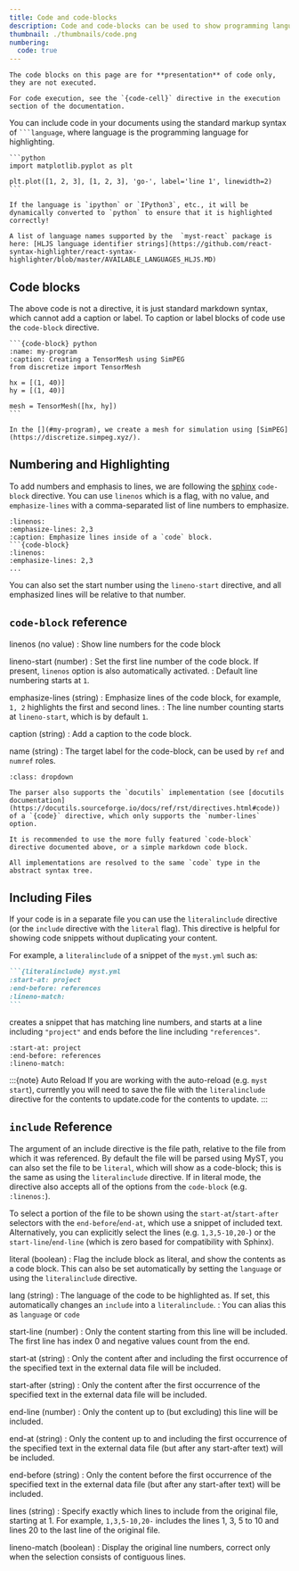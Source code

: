 ```yaml
---
title: Code and code-blocks
description: Code and code-blocks can be used to show programming languages.
thumbnail: ./thumbnails/code.png
numbering:
  code: true
---
```


```{warning}
The code blocks on this page are for **presentation** of code only, they are not executed.

For code execution, see the `{code-cell}` directive in the execution section of the documentation.
```

You can include code in your documents using the standard markup syntax of ` ```language `,
where language is the programming language for highlighting.

````{myst}
```python
import matplotlib.pyplot as plt

plt.plot([1, 2, 3], [1, 2, 3], 'go-', label='line 1', linewidth=2)
```
````

```{note}
If the language is `ipython` or `IPython3`, etc., it will be dynamically converted to `python` to ensure that it is highlighted correctly!

A list of language names supported by the  `myst-react` package is here: [HLJS language identifier strings](https://github.com/react-syntax-highlighter/react-syntax-highlighter/blob/master/AVAILABLE_LANGUAGES_HLJS.MD)
```

## Code blocks

The above code is not a directive, it is just standard markdown syntax, which cannot add a caption or label. To caption or label blocks of code use the `code-block` directive.

````{myst}
```{code-block} python
:name: my-program
:caption: Creating a TensorMesh using SimPEG
from discretize import TensorMesh

hx = [(1, 40)]
hy = [(1, 40)]

mesh = TensorMesh([hx, hy])
```

In the [](#my-program), we create a mesh for simulation using [SimPEG](https://discretize.simpeg.xyz/).
````

## Numbering and Highlighting

To add numbers and emphasis to lines, we are following the [sphinx](https://www.sphinx-doc.org/en/master/usage/restructuredtext/directives.html#directive-code-block) `code-block` directive. You can use `linenos` which is a flag, with no value, and `emphasize-lines` with a comma-separated list of line numbers to emphasize.

````{code-block} md
:linenos:
:emphasize-lines: 2,3
:caption: Emphasize lines inside of a `code` block.
```{code-block}
:linenos:
:emphasize-lines: 2,3
...
````

You can also set the start number using the `lineno-start` directive, and all emphasized lines will be relative to that number.

## `code-block` reference

linenos (no value)
: Show line numbers for the code block

lineno-start (number)
: Set the first line number of the code block. If present, `linenos` option is also automatically activated.
: Default line numbering starts at `1`.

emphasize-lines (string)
: Emphasize lines of the code block, for example, `1, 2` highlights the first and second lines.
: The line number counting starts at `lineno-start`, which is by default `1`.

caption (string)
: Add a caption to the code block.

name (string)
: The target label for the code-block, can be used by `ref` and `numref` roles.

```{note} Alternative implementations
:class: dropdown

The parser also supports the `docutils` implementation (see [docutils documentation](https://docutils.sourceforge.io/docs/ref/rst/directives.html#code)) of a `{code}` directive, which only supports the `number-lines` option.

It is recommended to use the more fully featured `code-block` directive documented above, or a simple markdown code block.

All implementations are resolved to the same `code` type in the abstract syntax tree.
```

## Including Files

If your code is in a separate file you can use the `literalinclude` directive (or the `include` directive with the `literal` flag).
This directive is helpful for showing code snippets without duplicating your content.

For example, a `literalinclude` of a snippet of the `myst.yml` such as:

````markdown
```{literalinclude} myst.yml
:start-at: project
:end-before: references
:lineno-match:
```
````

creates a snippet that has matching line numbers, and starts at a line including `"project"` and ends before the line including `"references"`.

```{literalinclude} myst.yml
:start-at: project
:end-before: references
:lineno-match:
```

:::{note} Auto Reload
If you are working with the auto-reload (e.g. `myst start`), currently you will need to save the file with the `literalinclude` directive for the contents to update.code for the contents to update.
:::

## `include` Reference

The argument of an include directive is the file path, relative to the file from which it was referenced.
By default the file will be parsed using MyST, you can also set the file to be `literal`, which will show as a code-block; this is the same as using the `literalinclude` directive.
If in literal mode, the directive also accepts all of the options from the `code-block` (e.g. `:linenos:`).

To select a portion of the file to be shown using the `start-at`/`start-after` selectors with the `end-before`/`end-at`, which use a snippet of included text.
Alternatively, you can explicitly select the lines (e.g. `1,3,5-10,20-`) or the `start-line`/`end-line` (which is zero based for compatibility with Sphinx).

literal (boolean)
: Flag the include block as literal, and show the contents as a code block. This can also be set automatically by setting the `language` or using the `literalinclude` directive.

lang (string)
: The language of the code to be highlighted as. If set, this automatically changes an `include` into a `literalinclude`.
: You can alias this as `language` or `code`

start-line (number)
: Only the content starting from this line will be included. The first line has index 0 and negative values count from the end.

start-at (string)
: Only the content after and including the first occurrence of the specified text in the external data file will be included.

start-after (string)
: Only the content after the first occurrence of the specified text in the external data file will be included.

end-line (number)
: Only the content up to (but excluding) this line will be included.

end-at (string)
: Only the content up to and including the first occurrence of the specified text in the external data file (but after any start-after text) will be included.

end-before (string)
: Only the content before the first occurrence of the specified text in the external data file (but after any start-after text) will be included.

lines (string)
: Specify exactly which lines to include from the original file, starting at 1. For example, `1,3,5-10,20-` includes the lines 1, 3, 5 to 10 and lines 20 to the last line of the original file.

lineno-match (boolean)
: Display the original line numbers, correct only when the selection consists of contiguous lines.
